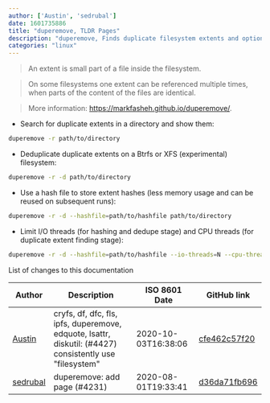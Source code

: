 ```yaml
---
author: ['Austin', 'sedrubal']
date: 1601735886
title: "duperemove, TLDR Pages"
description: "duperemove, Finds duplicate filesystem extents and optionally schedule them for deduplication."
categories: "linux"
---
```

> An extent is small part of a file inside the filesystem.

> On some filesystems one extent can be referenced multiple times, when parts of the content of the files are identical.

> More information: <https://markfasheh.github.io/duperemove/>.

- Search for duplicate extents in a directory and show them:

```bash
duperemove -r path/to/directory
```

- Deduplicate duplicate extents on a Btrfs or XFS (experimental) filesystem:

```bash
duperemove -r -d path/to/directory
```

- Use a hash file to store extent hashes (less memory usage and can be reused on subsequent runs):

```bash
duperemove -r -d --hashfile=path/to/hashfile path/to/directory
```

- Limit I/O threads (for hashing and dedupe stage) and CPU threads (for duplicate extent finding stage):

```bash
duperemove -r -d --hashfile=path/to/hashfile --io-threads=N --cpu-threads=N path/to/directory
```
List of changes to this documentation


Author | Description | ISO 8601 Date | GitHub link
------|-----|-----|-----
[Austin](mailto:Hoi15A@users.noreply.github.com) | cryfs, df, dfc, fls, ipfs, duperemove, edquote, lsattr, diskutil: (#4427) consistently use "filesystem" | 2020-10-03T16:38:06 | [cfe462c57f20](https://github.com/tldr-pages/tldr/commit/cfe462c57f20c344dad34717378c442dc32cadc2)
[sedrubal](mailto:sedrubal@users.noreply.github.com) | duperemove: add page (#4231) | 2020-08-01T19:33:41 | [d36da71fb696](https://github.com/tldr-pages/tldr/commit/d36da71fb6961cafb4c475f85558efe41e68691c)

